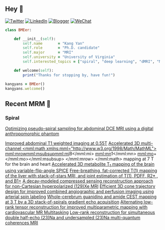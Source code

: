 ## Hey 👋
[![Twitter](https://img.shields.io/badge/Twitter-%231DA1F2.svg?style=for-the-badge&logo=Twitter&logoColor=white)](https://twitter.com/KangY01)
[![LinkedIn](https://img.shields.io/badge/linkedin-%230077B5.svg?style=for-the-badge&logo=linkedin&logoColor=white)](https://www.linkedin.com/in/kyanyan/)
[![Blogger](https://img.shields.io/badge/Blogger-FF5722?style=for-the-badge&logo=blogger&logoColor=white)](https://kangyan.bearblog.dev/)
[![WeChat](https://img.shields.io/badge/WeChat-07C160?style=for-the-badge&logo=wechat&logoColor=white)](wechat.jpg)

```ruby
class BMEer:

    def __init__(self):
        self.name       = "Kang Yan"
        self.role       = "Ph.D. candidate"
        self.major      = "MRI"
        self.university = "University of Virginia"
        self.interested_topics = ["spiral", "deep learning", "dMRI", "MRgFUS"]

    def welcome(self):
        print("Thanks for stopping by, have fun!")

kangyans = BMEer()
kangyans.welcome()
```

<!---
## Stats

![Kang Yan's GitHub stats](https://github-readme-stats.vercel.app/api?username=kangyans&show_icons=true&theme=radical)
-->




## Recent MRM 📖

### Spiral

<!-- BLOG-POST-LIST:START --><a href="https://pubmed.ncbi.nlm.nih.gov/39004838/?utm_source=Other&utm_medium=rss&utm_campaign=pubmed-2&utm_content=1no_pWrlHWS46fqstymCF1-OLQsnNCa7800V92dzn07dNbXEVF&fc=20240726160330&ff=20240729164158&v=2.18.0.post9+e462414">Optimizing pseudo-spiral sampling for abdominal DCE MRI using a digital anthropomorphic phantom</a>
<a href="https://pubmed.ncbi.nlm.nih.gov/38997798/?utm_source=Other&utm_medium=rss&utm_campaign=pubmed-2&utm_content=1no_pWrlHWS46fqstymCF1-OLQsnNCa7800V92dzn07dNbXEVF&fc=20240726160330&ff=20240729164158&v=2.18.0.post9+e462414">Improved abdominal T1 weighted imaging at 0.55T</a>
<a href="https://pubmed.ncbi.nlm.nih.gov/38934380/?utm_source=Other&utm_medium=rss&utm_campaign=pubmed-2&utm_content=10cYQ8mUsB6e5iB74FZql_dgnyCr0cfkvTgXIJh1TJnyMXi9oC&fc=20240729155617&ff=20240729164158&v=2.18.0.post9+e462414">Accelerated 3D multi-channel <mml:math xmlns:mml="http://www.w3.org/1998/Math/MathML"> <mml:mrow><mml:msubsup><mml:mi>B</mml:mi> <mml:mn>1</mml:mn> <mml:mo>+</mml:mo></mml:msubsup> </mml:mrow> </mml:math> mapping at 7 T for the brain and heart</a>
<a href="https://pubmed.ncbi.nlm.nih.gov/38923032/?utm_source=Other&utm_medium=rss&utm_campaign=pubmed-2&utm_content=10cYQ8mUsB6e5iB74FZql_dgnyCr0cfkvTgXIJh1TJnyMXi9oC&fc=20240729155617&ff=20240729164158&v=2.18.0.post9+e462414">Accelerated 3D metabolite T<sub>1</sub> mapping of the brain using variable-flip-angle SPICE</a>
<a href="https://pubmed.ncbi.nlm.nih.gov/38923009/?utm_source=Other&utm_medium=rss&utm_campaign=pubmed-2&utm_content=10cYQ8mUsB6e5iB74FZql_dgnyCr0cfkvTgXIJh1TJnyMXi9oC&fc=20240729155617&ff=20240729164158&v=2.18.0.post9+e462414">Free-breathing, fat-corrected T(1) mapping of the liver with stack-of-stars MRI, and joint estimation of T(1), PDFF, R2* , and B1+</a>
<a href="https://pubmed.ncbi.nlm.nih.gov/38860514/?utm_source=Other&utm_medium=rss&utm_campaign=pubmed-2&utm_content=1no_pWrlHWS46fqstymCF1-OLQsnNCa7800V92dzn07dNbXEVF&fc=20240726160330&ff=20240729164158&v=2.18.0.post9+e462414">A decay-modeled compressed sensing reconstruction approach for non-Cartesian hyperpolarized (129)Xe MRI</a>
<a href="https://pubmed.ncbi.nlm.nih.gov/38767321/?utm_source=Other&utm_medium=rss&utm_campaign=pubmed-2&utm_content=10cYQ8mUsB6e5iB74FZql_dgnyCr0cfkvTgXIJh1TJnyMXi9oC&fc=20240729155617&ff=20240729164158&v=2.18.0.post9+e462414">Efficient 3D cone trajectory design for improved combined angiographic and perfusion imaging using arterial spin labeling</a>
<a href="https://pubmed.ncbi.nlm.nih.gov/38748853/?utm_source=Other&utm_medium=rss&utm_campaign=pubmed-2&utm_content=1no_pWrlHWS46fqstymCF1-OLQsnNCa7800V92dzn07dNbXEVF&fc=20240726160330&ff=20240729164158&v=2.18.0.post9+e462414">Whole-cerebrum guanidino and amide CEST mapping at 3 T by a 3D stack-of-spirals gradient echo acquisition</a>
<a href="https://pubmed.ncbi.nlm.nih.gov/38726884/?utm_source=Other&utm_medium=rss&utm_campaign=pubmed-2&utm_content=10cYQ8mUsB6e5iB74FZql_dgnyCr0cfkvTgXIJh1TJnyMXi9oC&fc=20240729155617&ff=20240729164158&v=2.18.0.post9+e462414">Alternating low-rank tensor reconstruction for improved multiparametric mapping with cardiovascular MR Multitasking</a>
<a href="https://pubmed.ncbi.nlm.nih.gov/38725430/?utm_source=Other&utm_medium=rss&utm_campaign=pubmed-2&utm_content=10cYQ8mUsB6e5iB74FZql_dgnyCr0cfkvTgXIJh1TJnyMXi9oC&fc=20240729155617&ff=20240729164158&v=2.18.0.post9+e462414">Low-rank reconstruction for simultaneous double half-echo (23)Na and undersampled (23)Na multi-quantum coherences MRI</a>
<!-- BLOG-POST-LIST:END -->


<!---
## Trophies 

[![trophy](https://github-profile-trophy.vercel.app/?username=kangyans&theme=onedark)](https://github.com/kangyans/github-profile-trophy)
--->






